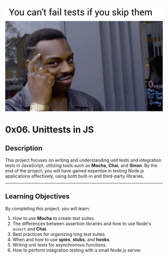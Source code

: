 ![Unit Testing Illustration](./readmeAssets.jpeg)

# 0x06. Unittests in JS

## Description

This project focuses on writing and understanding unit tests and integration tests in JavaScript, utilizing tools such as **Mocha**, **Chai**, and **Sinon**. By the end of the project, you will have gained expertise in testing Node.js applications effectively, using both built-in and third-party libraries.

---

## Learning Objectives

By completing this project, you will learn:

1. How to use **Mocha** to create test suites.
2. The differences between assertion libraries and how to use Node's `assert` and **Chai**.
3. Best practices for organizing long test suites.
4. When and how to use **spies**, **stubs**, and **hooks**.
5. Writing unit tests for asynchronous functions.
6. How to perform integration testing with a small Node.js server.
